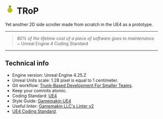 # <img src='icon.png' width='32'> TRoP
Yet another 2D side scroller made from scratch in the UE4 as a prototype.

---

>*80% of the lifetime cost of a piece of software goes to maintenance.*  
~ Unreal Engine 4 Coding Standard

---

## Technical info
- Engine version: Unreal Engine 4.25.Z
- Unreal Units scale: 1.28 pixel is equal to 1 centimeter.
- Git workflow: [Trunk-Based Development For Smaller Teams](https://trunkbaseddevelopment.com/#trunk-based-development-for-smaller-teams).
- Keep your commits atomic.
- Coding Standard: [UE4](https://docs.unrealengine.com/en-US/Programming/Development/CodingStandard/index.html)
- Style Guide: [Gamemakin UE4](http://ue4.style)
- Useful linter: [Gamemakin LLC's Linter v2](https://www.unrealengine.com/marketplace/en-US/product/linter-v2)
- [UE4 Coding Standard](https://docs.unrealengine.com/en-US/Programming/Development/CodingStandard/index.html).
